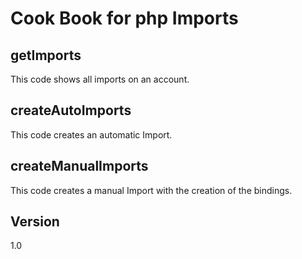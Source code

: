 Cook Book for php Imports
==

getImports
--

This code shows all imports on an account.

createAutoImports
--

This code creates an automatic Import.

createManualImports
--

This code creates a manual Import with the creation of the bindings.

Version
--

1.0
